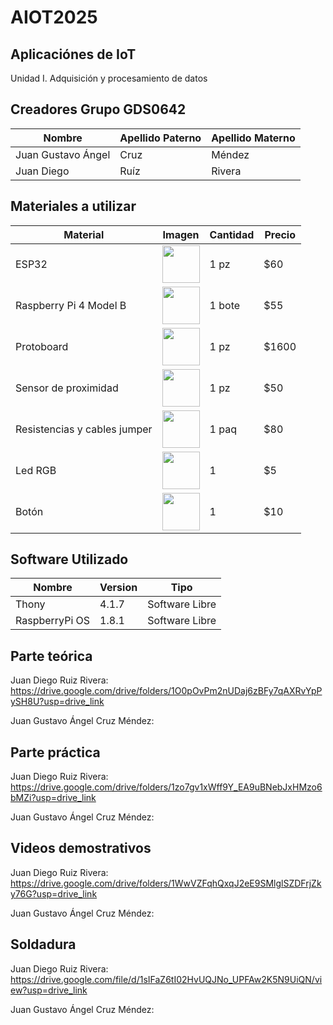 # AIOT2025
## Aplicaciónes de IoT
Unidad I. Adquisición y procesamiento de datos

## Creadores Grupo GDS0642

|Nombre | Apellido Paterno | Apellido Materno |
|-|-|-|
|Juan Gustavo Ángel| Cruz| Méndez|
|Juan Diego| Ruíz| Rivera|


## Materiales a utilizar
| Material | Imagen | Cantidad | Precio |
|-|-|-|-|
|ESP32|<img src="https://github.com/user-attachments/assets/41c9a276-97af-4928-b202-e5325a11d384" width="60"/>|1 pz|$60|
|Raspberry Pi 4 Model B|<img src="https://www.330ohms.com/cdn/shop/files/photo_Pi4_caja-board_1GB_02_700x700.png?v=1715887021" width="60"/>|1 bote|$55|
|Protoboard|<img src="https://nomada-e.com/store/397-large_default/protoboard-830-puntos-.jpg" width="60"/>|1 pz|$1600|
|Sensor de proximidad|<img src="https://github.com/user-attachments/assets/3d139ca5-3cc2-4124-baa7-2f6fb9569786" width="60"/>|1 pz|$50|
|Resistencias y cables jumper|<img src="https://github.com/user-attachments/assets/6cea1d72-0327-4066-b6c8-24d1a3a86c1e" width="60"/>|1 paq|$80|
|Led RGB|<img src="https://www.steren.com.mx/media/catalog/product/cache/bb0cad18a6adb5d17b0efd58f4201a2f/image/217266358/led-de-5-mm-rgb.jpg" width="60"/>|1 |$5|
|Botón|<img src="https://http2.mlstatic.com/D_NQ_NP_726018-MLM79963680811_102024-O.webp" width="60"/>|1 |$10|



## Software Utilizado
|Nombre|Version|Tipo|
|--|--|--|
|Thony|4.1.7|Software Libre|
|RaspberryPi OS|1.8.1|Software Libre|

## Parte teórica
Juan Diego Ruiz Rivera: https://drive.google.com/drive/folders/1O0pOvPm2nUDaj6zBFy7qAXRvYpPySH8U?usp=drive_link

Juan Gustavo Ángel Cruz Méndez:
## Parte práctica
Juan Diego Ruiz Rivera: https://drive.google.com/drive/folders/1zo7gv1xWff9Y_EA9uBNebJxHMzo6bMZi?usp=drive_link       


Juan Gustavo Ángel Cruz Méndez:

## Videos demostrativos
Juan Diego Ruiz Rivera: https://drive.google.com/drive/folders/1WwVZFqhQxqJ2eE9SMlglSZDFrjZky76G?usp=drive_link


Juan Gustavo Ángel Cruz Méndez:

## Soldadura
Juan Diego Ruiz Rivera: https://drive.google.com/file/d/1sIFaZ6tI02HvUQJNo_UPFAw2K5N9UiQN/view?usp=drive_link


Juan Gustavo Ángel Cruz Méndez:
